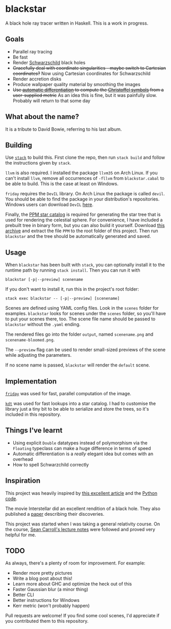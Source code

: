 # blackstar
A black hole ray tracer written in Haskell. This is a work in progress.

## Goals
* Parallel ray tracing
* Be fast
* Render [Schwarzschild](https://en.wikipedia.org/wiki/Schwarzschild_metric) black holes
* ~~Gracefully deal with coordinate singularities - maybe switch to Cartesian coordinates?~~ Now using Cartesian coordinates for Schwarzschild
* Render accretion disks
* Produce wallpaper quality material by smoothing the images
* ~~Use [automatic differentiation](https://en.wikipedia.org/wiki/Automatic_differentiation) to compute the [Christoffel symbols](https://en.wikipedia.org/wiki/Levi-Civita_connection#Christoffel_symbols) from a user-supplied metric~~ As an idea this is fine, but it was painfully slow. Probably will return to that some day

## What about the name?
It is a tribute to David Bowie, referring to his last album.

## Building
Use [`stack`](http://docs.haskellstack.org/en/stable/README/) to build this. First clone the repo, then run `stack build` and follow the instructions given by `stack`.

`llvm` is also required. I installed the package `llvm35` on Arch Linux. If you can't install `llvm`, remove all occurrences of `-fllvm` from `blackstar.cabal` to be able to build. This is the case at least on Windows.

`friday` requires the `DevIL` library. On Arch Linux the package is called `devil`. You should be able to find the package in your distribution's repositories. Windows users can download `DevIL` [here](http://openil.sourceforge.net/download.php).

Finally, the [PPM star catalog](http://tdc-www.harvard.edu/software/catalogs/ppm.html) is required for generating the star tree that is used for rendering the celestial sphere. For convenience, I have included a prebuilt tree in binary form, but you can also build it yourself. Download [this archive](http://tdc-www.harvard.edu/software/catalogs/ppm.tar.gz) and extract the file `PPM` to the root folder of this project. Then run `blackstar` and the tree should be automatically generated and saved.

## Usage
When `blackstar` has been built with `stack`, you can optionally install it to the runtime path by running `stack install`. Then you can run it with
```
blackstar [-p|--preview] scenename
```
If you don't want to install it, run this in the project's root folder:
```
stack exec blackstar -- [-p|--preview] [scenename]
```

Scenes are defined using YAML config files. Look in the `scenes` folder for examples. `blackstar` looks for scenes under the `scenes` folder, so you'll have to put your scenes there, too. The scene file name should be passed to `blackstar` without the `.yaml` ending.

The rendered files go into the folder `output`, named `scenename.png` and `scenename-bloomed.png`.

The `--preview` flag can be used to render small-sized previews of the scene while adjusting the parameters.

If no scene name is passed, `blackstar` will render the `default` scene.

## Implementation
[`friday`](https://hackage.haskell.org/package/friday) was used for fast, parallel computation of the image.

[`kdt`](https://hackage.haskell.org/package/kdt) was used for fast lookups into a star catalog. I had to customise the library just a tiny bit to be able to serialize and store the trees, so it's included in this repository.

## Things I've learnt
* Using explicit `Double` datatypes instead of polymorphism via the `Floating` typeclass can make a huge difference in terms of speed
* Automatic differentiation is a *really* elegant idea but comes with an overhead
* How to spell Schwarzchild correctly

## Inspiration
This project was heavily inspired by [this excellent article](http://rantonels.github.io/starless/) and the [Python code](http://github.com/rantonels/starless).

The movie Interstellar did an excellent rendition of a black hole. They also published a [paper](http://iopscience.iop.org/article/10.1088/0264-9381/32/6/065001) describing their discoveries.

This project was started when I was taking a general relativity course. On the course, [Sean Carroll's lecture notes](http://arxiv.org/pdf/gr-qc/9712019.pdf) were followed and proved very helpful for me.

## TODO
As always, there's a plenty of room for improvement. For example:

* Render more pretty pictures
* Write a blog post about this!
* Learn more about GHC and optimize the heck out of this
* Faster Gaussian blur (a minor thing)
* Better CLI
* Better instructions for Windows
* Kerr metric (won't probably happen)

Pull requests are welcome! If you find some cool scenes, I'd appreciate if you contributed them to this repository.
